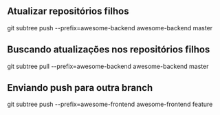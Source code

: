 ## Atualizar repositórios filhos

git subtree push --prefix=awesome-backend awesome-backend master

## Buscando atualizações nos repositórios filhos

git subtree pull --prefix=awesome-backend awesome-backend master

## Enviando push para outra branch

git subtree push --prefix=awesome-frontend awesome-frontend feature


